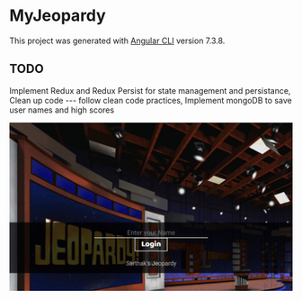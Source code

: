 # MyJeopardy

This project was generated with [Angular CLI](https://github.com/angular/angular-cli) version 7.3.8.


## TODO
Implement Redux and Redux Persist for state management and persistance, 
Clean up code --- follow clean code practices,
Implement mongoDB to save user names and high scores 


<img src="jeopardyGif.gif?raw=true" width="600px">
